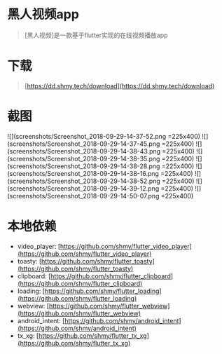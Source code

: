 # 黑人视频app

> [黑人视频]是一款基于flutter实现的在线视频播放app

# 下载

> [https://dd.shmy.tech/download](https://dd.shmy.tech/download)

# 截图

![](screenshots/Screenshot_2018-09-29-14-37-52.png =225x400)
![](screenshots/Screenshot_2018-09-29-14-37-45.png =225x400)
![](screenshots/Screenshot_2018-09-29-14-38-43.png =225x400)
![](screenshots/Screenshot_2018-09-29-14-38-35.png =225x400)
![](screenshots/Screenshot_2018-09-29-14-38-28.png =225x400)
![](screenshots/Screenshot_2018-09-29-14-38-16.png =225x400)
![](screenshots/Screenshot_2018-09-29-14-38-52.png =225x400)
![](screenshots/Screenshot_2018-09-29-14-39-12.png =225x400)
![](screenshots/Screenshot_2018-09-29-14-50-07.png =225x400)

# 本地依赖  

* video_player: [https://github.com/shmy/flutter_video_player](https://github.com/shmy/flutter_video_player)
* toasty: [https://github.com/shmy/flutter_toasty](https://github.com/shmy/flutter_toasty)
* clipboard: [https://github.com/shmy/flutter_clipboard](https://github.com/shmy/flutter_clipboard)
* loading: [https://github.com/shmy/flutter_loading](https://github.com/shmy/flutter_loading)
* webview: [https://github.com/shmy/flutter_webview](https://github.com/shmy/flutter_webview)
* android_intent: [https://github.com/shmy/android_intent](https://github.com/shmy/android_intent)
* tx_xg: [https://github.com/shmy/flutter_tx_xg](https://github.com/shmy/flutter_tx_xg)